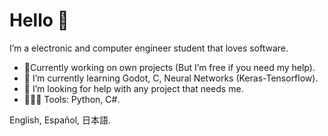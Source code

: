 # Hello 👋
I’m a electronic and computer engineer student that loves software.

- 🔭Currently working on own projects (But I’m free if you need my help).
- 🌱 I’m currently learning Godot, C, Neural Networks (Keras-Tensorflow).
- 🤔 I’m looking for help with any project that needs me.
- 🧑🏼‍💻 Tools: Python, C#.

English, Español, 日本語.
<!--
**yui-u47/yui-u47** is a ✨ _special_ ✨ repository because its `README.md` (this file) appears on your GitHub profile.

Here are some ideas to get you started:

- 🔭 I’m currently working on ...
- 🌱 I’m currently learning ...
- 👯 I’m looking to collaborate on ...
- 🤔 I’m looking for help with ...
- 💬 Ask me about ...
- 📫 How to reach me: ...
- 😄 Pronouns: ...
- ⚡ Fun fact: ...
-->
